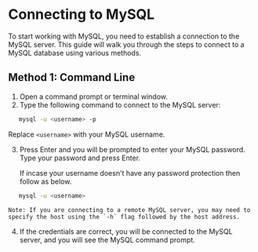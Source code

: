# Connecting to MySQL

To start working with MySQL, you need to establish a connection to the MySQL server. This guide will walk you through the steps to connect to a MySQL database using various methods.

## Method 1: Command Line

1. Open a command prompt or terminal window.
2. Type the following command to connect to the MySQL server:

   
```bash
   mysql -u <username> -p
```
 
Replace `<username>` with your MySQL username.

3. Press Enter and you will be prompted to enter your MySQL password. Type your password and press Enter.
	
	
   If incase your username doesn't have any password protection then follow as below.

```bash
   mysql -u <username>
```


	Note: If you are connecting to a remote MySQL server, you may need to specify the host using the `-h` flag followed by the host address.

4. If the credentials are correct, you will be connected to the MySQL server, and you will see the MySQL command prompt.
